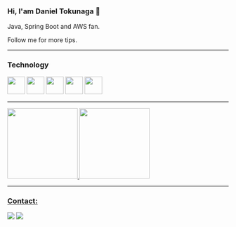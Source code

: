 ### Hi, I'am Daniel Tokunaga 👋

Java, Spring Boot and AWS fan.

Follow me for more tips.

<hr>

### Technology

<img src="https://cdn.jsdelivr.net/gh/devicons/devicon/icons/git/git-original.svg" width="40" height="40"/> <img src="https://cdn.jsdelivr.net/gh/devicons/devicon/icons/java/java-original.svg" width="40" height="40"/> <img src="https://cdn.jsdelivr.net/gh/devicons/devicon/icons/linux/linux-original.svg" width="40" height="40"/> <img src="https://camo.githubusercontent.com/2cbbf5ca53964ce3051c6e93fbdd681459487365c5e0b9b7ab638587767506f9/68747470733a2f2f63646e2e6a7364656c6976722e6e65742f67682f64657669636f6e732f64657669636f6e2f69636f6e732f737072696e672f737072696e672d6f726967696e616c2e737667" width="40" height="40"/> <img src="https://camo.githubusercontent.com/fc836983ed18b80caef906c8f1593bcfd4f5c8c587f51a911b1cb4d657a9588b/68747470733a2f2f63646e2e6a7364656c6976722e6e65742f67682f64657669636f6e732f64657669636f6e2f69636f6e732f646f636b65722f646f636b65722d6f726967696e616c2d776f72646d61726b2e737667" width="40" height="40"/>

<hr>

<div>
<a href="https://github.com/tokunagadaniel">
<img height="160em" src="https://github-readme-stats.vercel.app/api/top-langs/?username=tokunagadaniel&layout=compact&langs_count=7&theme=dracula"/> <img height="160em" src="https://github-readme-stats.vercel.app/api?username=tokunagadaniel&show_icons=true&theme=dracula&include_all_commits=true&count_private=true"/>
</div>

<hr>
  
### Contact:

<div>
<a href = "mailto:contato@tokunagadaniel@gmail.com"><img src="https://img.shields.io/badge/Gmail-D14836?style=for-the-badge&logo=gmail&logoColor=white" target="_blank"></a>
<a href="https://www.linkedin.com/in/daniel-tokunaga-59554152" target="_blank"><img src="https://img.shields.io/badge/-LinkedIn-%230077B5?style=for-the-badge&logo=linkedin&logoColor=white" target="_blank"></a>   
</div>
